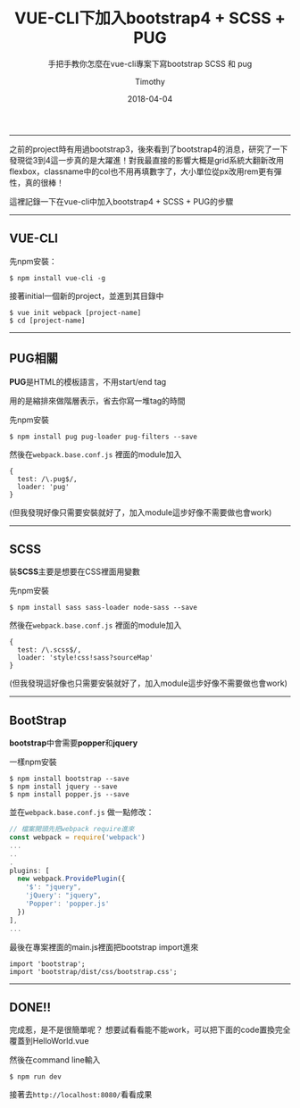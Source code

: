 ﻿---
layout: post
title: "VUE-CLI下加入bootstrap4 + SCSS + PUG"
subtitle: "手把手教你怎麼在vue-cli專案下寫bootstrap SCSS 和 pug"
date: 2018-04-04
author: "Timothy"
tags: vue-cli bootstrap scss pug
---
* * *

之前的project時有用過bootstrap3，後來看到了bootstrap4的消息，研究了一下發現從3到4這一步真的是大躍進！對我最直接的影響大概是grid系統大翻新改用flexbox，classname中的col也不用再填數字了，大小單位從px改用rem更有彈性，真的很棒！

這裡記錄一下在vue-cli中加入bootstrap4 + SCSS + PUG的步驟

* * *

## VUE-CLI

先npm安裝：
```
$ npm install vue-cli -g
```
接著initial一個新的project，並進到其目錄中
```
$ vue init webpack [project-name]
$ cd [project-name]
```
* * *
## PUG相關
**PUG**是HTML的模板語言，不用start/end tag

用的是縮排來做階層表示，省去你寫一堆tag的時間




先npm安裝
```
$ npm install pug pug-loader pug-filters --save
```
然後在`webpack.base.conf.js` 裡面的module加入
```
{
  test: /\.pug$/, 
  loader: 'pug'
}
```
(但我發現好像只需要安裝就好了，加入module這步好像不需要做也會work)

* * *
## SCSS

裝**SCSS**主要是想要在CSS裡面用變數


先npm安裝
```
$ npm install sass sass-loader node-sass --save
```
然後在`webpack.base.conf.js` 裡面的module加入
```
{
  test: /\.scss$/,
  loader: 'style!css!sass?sourceMap'
}
```
(但我發現這好像也只需要安裝就好了，加入module這步好像不需要做也會work)

* * *
## BootStrap

**bootstrap**中會需要**popper**和**jquery**

一樣npm安裝
```
$ npm install bootstrap --save
$ npm install jquery --save 
$ npm install popper.js --save 
```

並在`webpack.base.conf.js` 做一點修改：

```js
// 檔案開頭先把webpack require進來
const webpack = require('webpack')
...
..
.
plugins: [
  new webpack.ProvidePlugin({
    '$': "jquery",
    'jQuery': "jquery",
    'Popper': 'popper.js'
  })
],
...
```
最後在專案裡面的main.js裡面把bootstrap import進來

```
import 'bootstrap';
import 'bootstrap/dist/css/bootstrap.css';
```

* * *
## DONE!!

完成惹，是不是很簡單呢？
想要試看看能不能work，可以把下面的code置換完全覆蓋到HelloWorld.vue
<script src="https://gist.github.com/ssj0936/e5fc2b8b1f8f63df685d9cc73d4a9cb7.js"></script>
然後在command line輸入
```
$ npm run dev
```
接著去`http://localhost:8080/`看看成果

